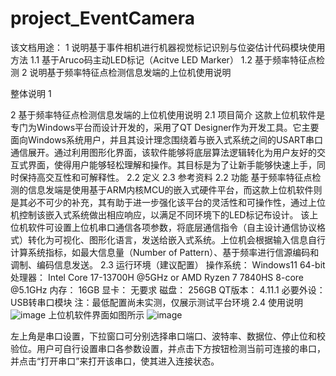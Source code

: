 # project_EventCamera

该文档用途：
1 说明基于事件相机进行机器视觉标记识别与位姿估计代码模块使用方法
1.1 基于Aruco码主动LED标记（Acitve LED Marker）
1.2 基于频率特征点检测
2 说明基于频率特征点检测信息发端的上位机使用说明

整体说明
1

2 基于频率特征点检测信息发端的上位机使用说明
2.1 项目简介
  这款上位机软件是专门为Windows平台而设计开发的，采用了QT Designer作为开发工具。它主要面向Windows系统用户，并且其设计理念围绕着与嵌入式系统之间的USART串口通信展开。通过利用图形化界面，该软件能够将底层算法逻辑转化为用户友好的交互式界面，使得用户能够轻松理解和操作。其目标是为了让新手能够快速上手，同时保持高交互性和可解释性。
2.2 定义
2.3 参考资料
2.2 功能
  基于频率特征点检测的信息发端是使用基于ARM内核MCU的嵌入式硬件平台，而这款上位机软件则是其必不可少的补充，其有助于进一步强化该平台的灵活性和可操作性，通过上位机控制该嵌入式系统做出相应响应，以满足不同环境下的LED标记布设计。
  该上位机软件可设置上位机串口通信各项参数，将底层通信指令（自主设计通信协议格式）转化为可视化、图形化语言，发送给嵌入式系统。上位机会根据输入信息自行计算系统指标，如最大信息量（Number of Pattern）、基于频率进行信源编码和调制、编码信息发送。
2.3 运行环境（建议配置）
  操作系统：  Windows11 64-bit
  处理器：    Intel Core 17-13700H @5GHz or AMD Ryzen 7 7840HS 8-core @5.1GHz
  内存：      16GB
  显卡：      无要求
  磁盘：      256GB
  QT版本：    4.11.1
  必要外设：  USB转串口模块
注：最低配置尚未实测，仅展示测试平台环境
2.4 使用说明
![image](https://github.com/csqNULL/project_EventCamera/assets/107977229/89d8522a-baf6-42e1-9ff0-cd4851b3d357)
  上位机软件界面如图所示
![image](https://github.com/csqNULL/project_EventCamera/assets/107977229/b05cebf6-e46e-4172-b37c-0ae033850f93)

  左上角是串口设置，下拉窗口可分别选择串口端口、波特率、数据位、停止位和校验位。用户可自行设置串口各参数设置，并点击下方按钮检测当前可连接的串口，并点击“打开串口”来打开该串口，使其进入连接状态。
